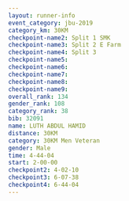 ```yaml
---
layout: runner-info 
event_category: jbu-2019 
category_km: 30KM 
checkpoint-name2: Split 1 SMK 
checkpoint-name3: Split 2 E Farm 
checkpoint-name4: Split 3 
checkpoint-name5: 
checkpoint-name6: 
checkpoint-name7: 
checkpoint-name8: 
checkpoint-name9: 
overall_rank: 134
gender_rank: 108
category_rank: 38
bib: 32091
name: LUTH ABDUL HAMID
distance: 30KM
category: 30KM Men Veteran
gender: Male
time: 4-44-04
start: 2-00-00
checkpoint2: 4-02-10
checkpoint3: 6-07-38
checkpoint4: 6-44-04
---
```

